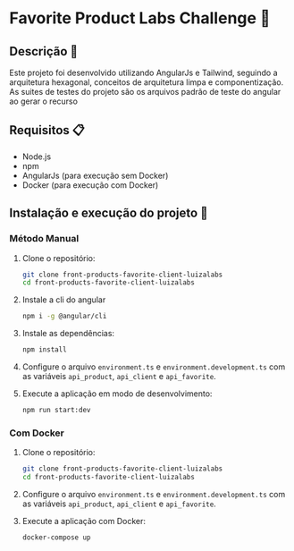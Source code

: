 # Favorite Product Labs Challenge 🏪

## Descrição 📖
Este projeto foi desenvolvido utilizando AngularJs e Tailwind, seguindo a arquitetura hexagonal, conceitos de arquitetura limpa e componentização. As suites de testes do projeto são os arquivos padrão de teste do angular ao gerar o recurso

## Requisitos 📋
- Node.js
- npm
- AngularJs (para execução sem Docker)
- Docker (para execução com Docker)

## Instalação e execução do projeto 🚀

### Método Manual
1. Clone o repositório:
    ```bash
    git clone front-products-favorite-client-luizalabs
    cd front-products-favorite-client-luizalabs
    ```
2. Instale a cli do angular
    ```bash
    npm i -g @angular/cli
    ```

3. Instale as dependências:
    ```bash
    npm install
    ```
4. Configure o arquivo `environment.ts` e `environment.development.ts` com as variáveis `api_product`, `api_client` e `api_favorite`.

5. Execute a aplicação em modo de desenvolvimento:
    ```bash
    npm run start:dev
    ```

### Com Docker
1. Clone o repositório:
    ```bash
    git clone front-products-favorite-client-luizalabs
    cd front-products-favorite-client-luizalabs
    ```
2. Configure o arquivo `environment.ts` e `environment.development.ts` com as variáveis `api_product`, `api_client` e `api_favorite`.

3. Execute a aplicação com Docker:
    ```bash
    docker-compose up
    ```
